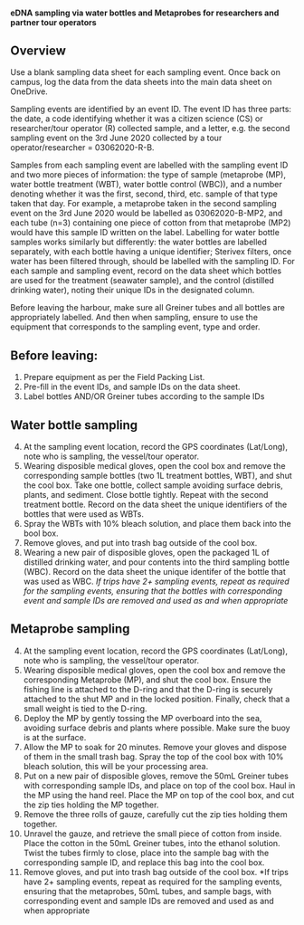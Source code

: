 #### eDNA sampling via water bottles and Metaprobes for researchers and partner tour operators

## Overview 

Use a blank sampling data sheet for each sampling event. Once back on campus, log the data from the data sheets into the main data sheet on OneDrive. 

Sampling events are identified by an event ID. The event ID has three parts: the date, a code identifying whether it was a citizen science (CS)  or researcher/tour operator (R) collected sample, and a letter, e.g. the second sampling event on the 3rd June 2020 collected by a tour operator/researcher = 03062020-R-B. 

Samples from each sampling event are labelled with the sampling event ID and two more pieces of information: the type of sample (metaprobe (MP), water bottle treatment (WBT), water bottle control (WBC)), and a number denoting whether it was the first, second, third, etc. sample of that type taken that day. For example, a metaprobe taken in the second sampling event on the 3rd June 2020 would be labelled as 03062020-B-MP2, and each tube (n=3) containing one piece of cotton from that metaprobe (MP2) would have this sample ID written on the label. 
Labelling for water bottle samples works similarly but differently: the water bottles are labelled separately, with each bottle having a unique identifier; Sterivex filters, once water has been filtered through, should be labelled with the sampling ID. For each sample and sampling event, record on the data sheet which bottles are used for the treatment (seawater sample), and the control (distilled drinking water), noting their unique IDs in the designated column.

Before leaving the harbour, make sure all Greiner tubes and all bottles are appropriately labelled. And then when sampling, ensure to use the equipment that corresponds to the sampling event, type and order. 

## Before leaving:

1. Prepare equipment as per the Field Packing List.
2. Pre-fill in the event IDs, and sample IDs on the data sheet.
3. Label bottles AND/OR Greiner tubes according to the sample IDs

## Water bottle sampling 


4. At the sampling event location, record the GPS coordinates (Lat/Long), note who is sampling, the vessel/tour operator.
5. Wearing disposible medical gloves, open the cool box and remove the corresponding sample bottles (two 1L treatment bottles, WBT), and shut the cool box. Take one bottle, collect sample avoiding surface debris, plants, and sediment. Close bottle tightly. Repeat with the second treatment bottle. Record on the data sheet the unique identifiers of the bottles that were used as WBTs. 
6. Spray the WBTs with 10% bleach solution, and place them back into the bool box. 
7. Remove gloves, and put into trash bag outside of the cool box. 
8. Wearing a new pair of disposible gloves, open the packaged 1L of distilled drinking water, and pour contents into the third sampling bottle (WBC). Record on the data sheet the unique identifer of the bottle that was used as WBC. 
*If trips have 2+ sampling events, repeat as required for the sampling events, ensuring that the bottles with corresponding event and sample IDs are removed and used as and when appropriate*



## Metaprobe sampling 


4. At the sampling event location, record the GPS coordinates (Lat/Long), note who is sampling, the vessel/tour operator.
5. Wearing disposible medical gloves, open the cool box and remove the corresponding Metaprobe (MP), and shut the cool box. Ensure the fishing line is attached to the D-ring and that the D-ring is securely attached to the shut MP and in the locked position. Finally, check that a small weight is tied to the D-ring. 
6. Deploy the MP by gently tossing the MP overboard into the sea, avoiding surface debris and plants where possible. Make sure the buoy is at the surface.
7. Allow the MP to soak for 20 minutes. Remove your gloves and dispose of them in the small trash bag. Spray the top of the cool box with 10% bleach solution, this will be your processing area.
8. Put on a new pair of disposible gloves, remove the 50mL Greiner tubes with corresponding sample IDs, and place on top of the cool box. Haul in the MP using the hand reel. Place the MP on top of the cool box, and cut the zip ties holding the MP together.
9. Remove the three rolls of gauze, carefully cut the zip ties holding them together. 
10. Unravel the gauze, and retrieve the small piece of cotton from inside. Place the cotton in the 50mL Greiner tubes, into the ethanol solution. Twist the tubes firmly to close, place into the sample bag with the corresponding sample ID, and replace this bag into the cool box. 
11. Remove gloves, and put into trash bag outside of the cool box. 
*If trips have 2+ sampling events, repeat as required for the sampling events, ensuring that the metaprobes, 50mL tubes, and sample  bags, with corresponding event and sample IDs are removed and used as and when appropriate
